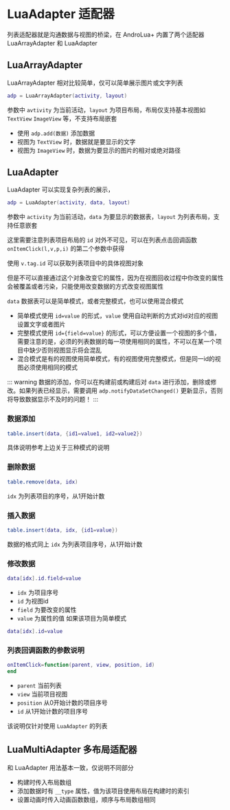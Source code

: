 # LuaAdapter 适配器
列表适配器就是沟通数据与视图的桥梁，在 AndroLua+ 内置了两个适配器LuaArrayAdapter 和 LuaAdapter

## LuaArrayAdapter
LuaArrayAdapter 相对比较简单，仅可以简单展示图片或文字列表
``` lua
adp = LuaArrayAdapter(activity, layout)
```
参数中 `avtivity` 为当前活动，`layout` 为项目布局，布局仅支持基本视图如 `TextView` `ImageView` 等，不支持布局嵌套

* 使用 `adp.add(数据)` 添加数据
* 视图为 `TextView` 时，数据就是要显示的文字
* 视图为 `ImageView` 时，数据为要显示的图片的相对或绝对路径

## LuaAdapter
LuaAdapter 可以实现复杂列表的展示，
``` lua
adp = LuaAdapter(activity, data, layout)
```
参数中 `activity` 为当前活动，`data` 为要显示的数据表，`layout` 为列表布局，支持任意嵌套

这里需要注意列表项目布局的 `id` 对外不可见，可以在列表点击回调函数 `onItemClick(l,v,p,i)` 的第二个参数中获得

使用 `v.tag.id` 可以获取列表项目中的具体视图对象

但是不可以直接通过这个对象改变它的属性，因为在视图回收过程中你改变的属性会被覆盖或者污染，只能使用改变数据的方式改变视图属性

`data` 数据表可以是简单模式，或者完整模式，也可以使用混合模式
* 简单模式使用 `id=value` 的形式，`value` 使用自动判断的方式对id对应的视图设置文字或者图片
* 完整模式使用 `id={field=value}` 的形式，可以方便设置一个视图的多个值，需要注意的是，必须的列表数据的每一项使用相同的属性，不可以在某一个项目中缺少否则视图显示将会混乱
* 混合模式是有的视图使用简单模式，有的视图使用完整模式，但是同一id的视图必须使用相同的模式

::: warning
数据的添加，你可以在构建前或构建后对 `data` 进行添加，删除或修改。如果列表已经显示，需要调用 `adp.notifyDataSetChanged()` 更新显示，否则将导致数据显示不及时的问题！
:::

### 数据添加
``` lua
table.insert(data, {id1=value1, id2=value2})
```
具体说明参考上边关于三种模式的说明

### 删除数据
``` lua
table.remove(data, idx)
```
`idx` 为列表项目的序号，从1开始计数

### 插入数据
``` lua
table.insert(data, idx, {id1=value})
```
数据的格式同上
`idx` 为列表项目序号，从1开始计数

### 修改数据
``` lua
data[idx].id.field=value
```
* `idx` 为项目序号
* `id` 为视图id
* `field` 为要改变的属性
* `value` 为属性的值
如果该项目为简单模式
``` lua
data[idx].id=value
```

### 列表回调函数的参数说明
``` lua
onItemClick=function(parent, view, position, id)
end
```
* `parent` 当前列表
* `view` 当前项目视图
* `position` 从0开始计数的项目序号
* `id` 从1开始计数的项目序号

该说明仅针对使用 `LuaAdapter` 的列表

## LuaMultiAdapter 多布局适配器
和 LuaAdapter 用法基本一致，仅说明不同部分

* 构建时传入布局数组
* 添加数据时有 `__type` 属性，值为该项目使用布局在构建时的索引
* 设置动画时传入动画函数数组，顺序与布局数组相同
